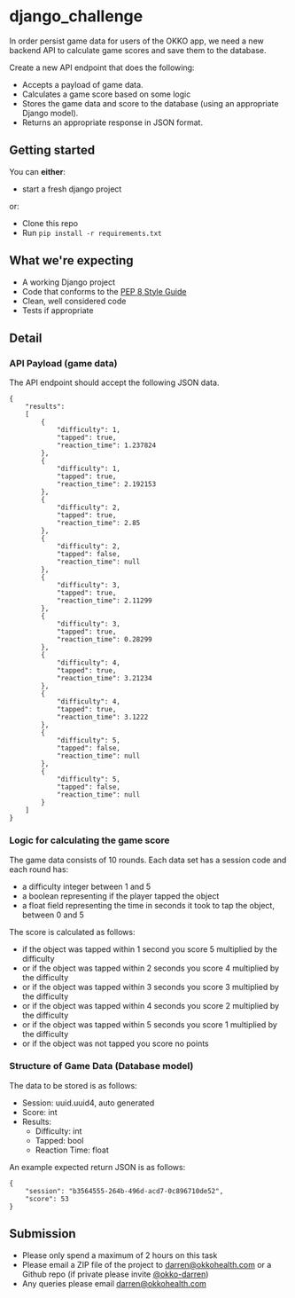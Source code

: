 # django_challenge

In order persist game data for users of the OKKO app, we need a new backend API to calculate game scores and save them to the database.

Create a new API endpoint that does the following:
* Accepts a payload of game data.
* Calculates a game score based on some logic
* Stores the game data and score to the database (using an appropriate Django model).
* Returns an appropriate response in JSON format.

## Getting started

You can **either**: 
- start a fresh django project 

or:
- Clone this repo
- Run `pip install -r requirements.txt`

## What we're expecting

- A working Django project 
- Code that conforms to the [PEP 8 Style Guide](https://peps.python.org/pep-0008/)
- Clean, well considered code
- Tests if appropriate

## Detail

### API Payload (game data)

The API endpoint should accept the following JSON data.

```
{
    "results": 
    [
        {
            "difficulty": 1,
            "tapped": true,
            "reaction_time": 1.237824
        },
        {
            "difficulty": 1,
            "tapped": true,
            "reaction_time": 2.192153
        },
        {
            "difficulty": 2,
            "tapped": true,
            "reaction_time": 2.85
        },
        {
            "difficulty": 2,
            "tapped": false,
            "reaction_time": null
        },
        {
            "difficulty": 3,
            "tapped": true,
            "reaction_time": 2.11299
        },
        {
            "difficulty": 3,
            "tapped": true,
            "reaction_time": 0.28299
        },
        {
            "difficulty": 4,
            "tapped": true,
            "reaction_time": 3.21234
        },
        {
            "difficulty": 4,
            "tapped": true,
            "reaction_time": 3.1222
        },
        {
            "difficulty": 5,
            "tapped": false,
            "reaction_time": null
        },
        {
            "difficulty": 5,
            "tapped": false,
            "reaction_time": null
        }
    ]
}
```

### Logic for calculating the game score

The game data consists of 10 rounds. Each data set has a session code and each round has:

- a difficulty integer between 1 and 5
- a boolean representing if the player tapped the object
- a float field representing the time in seconds it took to tap the object, between 0 and 5

The score is calculated as follows:

- if the object was tapped within 1 second you score 5 multiplied by the difficulty
- or if the object was tapped within 2 seconds you score 4 multiplied by the difficulty
- or if the object was tapped within 3 seconds you score 3 multiplied by the difficulty
- or if the object was tapped within 4 seconds you score 2 multiplied by the difficulty
- or if the object was tapped within 5 seconds you score 1 multiplied by the difficulty
- or if the object was not tapped you score no points


### Structure of Game Data (Database model)

The data to be stored is as follows:

- Session: uuid.uuid4, auto generated
- Score: int
- Results:
  - Difficulty: int
  - Tapped: bool
  - Reaction Time: float





An example expected return JSON is as follows:

```
{
    "session": "b3564555-264b-496d-acd7-0c896710de52",
    "score": 53
}
```


## Submission
- Please only spend a maximum of 2 hours on this task
- Please email a ZIP file of the project to [darren@okkohealth.com](mailto:darren@okkohealth.com) or a Github repo (if private please invite [@okko-darren](https://github.com/okko-darren))
- Any queries please email [darren@okkohealth.com](mailto:darren@okkohealth.com)
